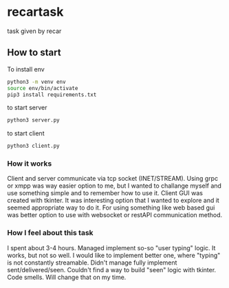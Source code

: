 # recartask
task given by recar 

## How to start

To install env
```sh
python3 -m venv env
source env/bin/activate
pip3 install requirements.txt
```
to start server 
```sh
python3 server.py
```
to start client
```sh
python3 client.py
```
### How it works
Client and server communicate via tcp socket (INET/STREAM). Using grpc or xmpp was way easier option to me, but I wanted to challange myself and use something simple and to remember how to use it. 
Client GUI was created with tkinter. It was interesting option that I wanted to explore and it seemed appropriate way to do it. For using something like web based gui was better option to use with websocket or restAPI communication method.

### How I feel about this task
I spent about 3-4 hours. 
Managed implement so-so "user typing" logic. It works, but not so well. I would like to implement better one, where "typing" is not constantly streamable.
Didn't manage fully implement sent/delivered/seen. Couldn't find a way to build "seen" logic with tkinter.
Code smells. Will change that on my time.
